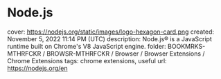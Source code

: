 # Node.js

cover: https://nodejs.org/static/images/logo-hexagon-card.png
created: November 5, 2022 11:14 PM (UTC)
description: Node.js® is a JavaScript runtime built on Chrome's V8 JavaScript engine.
folder: BOOKMRKS-MTHRFCKR / BROWSR-MTHRFCKR / Browser / Browser Extensions / Chrome Extensions
tags: chrome extensions, useful
url: https://nodejs.org/en